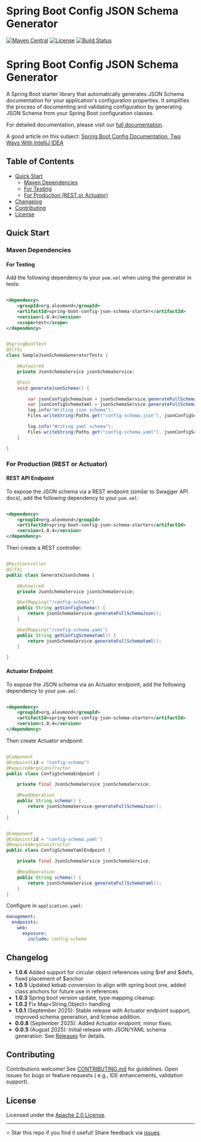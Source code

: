 # Spring Boot Config JSON Schema Generator

[![Maven Central](https://img.shields.io/maven-central/v/org.alexmond/spring-boot-config-json-schema-starter.svg?label=Maven%20Central)](https://search.maven.org/artifact/org.alexmond/spring-boot-config-json-schema-starter)
[![License](https://img.shields.io/badge/License-Apache%202.0-blue.svg)](LICENSE)
[![Build Status](https://img.shields.io/github/actions/workflow/status/alexmond/spring-boot-config-json-schema/maven.yml)](https://github.com/alexmond/spring-boot-config-json-schema/actions)

# Spring Boot Config JSON Schema Generator

A Spring Boot starter library that automatically generates JSON Schema documentation for your application's
configuration properties. It simplifies the process of documenting and validating configuration by generating JSON
Schema from your Spring Boot configuration classes.

For detailed documentation, please visit
our [full documentation](https://alexmond.github.io/spring-boot-config-json-schema-starter/current/index.html).

A good article on this
subject: [Spring Boot Config Documentation, Two Ways With IntelliJ IDEA](https://themightyprogrammer.dev/article/2ways-spring-configuration)

## Table of Contents

- [Quick Start](#quick-start)
    - [Maven Dependencies](#maven-dependencies)
    - [For Testing](#for-testing)
    - [For Production (REST or Actuator)](#for-production-rest-or-actuator)
- [Changelog](#changelog)
- [Contributing](#contributing)
- [License](#license)

## Quick Start

### Maven Dependencies

#### For Testing

Add the following dependency to your `pom.xml` when using the generator in tests:

```xml

<dependency>
    <groupId>org.alexmond</groupId>
    <artifactId>spring-boot-config-json-schema-starter</artifactId>
    <version>1.0.4</version>
    <scope>test</scope>
</dependency>
```

```java title=SampleJsonSchemaGeneratorTests.java

@SpringBootTest
@Slf4j
class SampleJsonSchemaGeneratorTests {

    @Autowired
    private JsonSchemaService jsonSchemaService;

    @Test
    void generateJsonSchema() {

        var jsonConfigSchemaJson = jsonSchemaService.generateFullSchemaJson();
        var jsonConfigSchemaYaml = jsonSchemaService.generateFullSchemaYaml();
        log.info("Writing json schema");
        Files.writeString(Paths.get("config-schema.json"), jsonConfigSchemaJson, StandardCharsets.UTF_8);

        log.info("Writing yaml schema");
        Files.writeString(Paths.get("config-schema.yaml"), jsonConfigSchemaYaml, StandardCharsets.UTF_8);
    }

}
```

### For Production (REST or Actuator)

#### REST API Endpoint

To expose the JSON schema via a REST endpoint (similar to Swagger API docs), add the following dependency to your
`pom.xml`:

```xml

<dependency>
    <groupId>org.alexmond</groupId>
    <artifactId>spring-boot-config-json-schema-starter</artifactId>
    <version>1.0.4</version>
</dependency>
```

Then create a REST controller:

```java title=GenerateJsonSchema.java

@RestController
@Slf4j
public class GenerateJsonSchema {

    @Autowired
    private JsonSchemaService jsonSchemaService;

    @GetMapping("/config-schema")
    public String getConfigSchema() {
        return jsonSchemaService.generateFullSchemaJson();
    }

    @GetMapping("/config-schema.yaml")
    public String getConfigSchemaYaml() {
        return jsonSchemaService.generateFullSchemaYaml();
    }

}
```

#### Actuator Endpoint

To expose the JSON schema via an Actuator endpoint, add the following dependency to your
`pom.xml`:

```xml

<dependency>
    <groupId>org.alexmond</groupId>
    <artifactId>spring-boot-config-json-schema-starter</artifactId>
    <version>1.0.4</version>
</dependency>
```

Then create Actuator endpoint:

```java title=ConfigSchemaEndpoint.java

@Component
@Endpoint(id = "config-schema")
@RequiredArgsConstructor
public class ConfigSchemaEndpoint {

    private final JsonSchemaService jsonSchemaService;

    @ReadOperation
    public String schema() {
        return jsonSchemaService.generateFullSchemaJson();
    }
}
```

```java title=ConfigSchemaYamlEndpoint.java

@Component
@Endpoint(id = "config-schema.yaml")
@RequiredArgsConstructor
public class ConfigSchemaYamlEndpoint {

    private final JsonSchemaService jsonSchemaService;

    @ReadOperation
    public String schema() {
        return jsonSchemaService.generateFullSchemaYaml();
    }
}
```

Configure in `application.yaml`:

```yaml
management:
  endpoints:
    web:
      exposure:
        include: config-schema
```

## Changelog

- **1.0.6** Added support for circular object references using $ref and $defs, fixed placement of $anchor
- **1.0.5** Updated kebab conversion to align with spring boot one, added class anchors for future use in references 
- **1.0.3** Spring boot version update, type mapping cleanup
- **1.0.2** Fix Map<String,Object> handling
- **1.0.1** (September 2025): Stable release with Actuator endpoint support, improved schema generation, and license
  addition.
- **0.0.8** (September 2025): Added Actuator endpoint; minor fixes.
- **0.0.5** (August 2025): Initial release with JSON/YAML schema generation.
  See [Releases](https://github.com/alexmond/spring-boot-config-json-schema/releases) for details.

## Contributing

Contributions welcome! See [CONTRIBUTING.md](CONTRIBUTING.md) for guidelines. Open issues for bugs or feature requests (
e.g., IDE enhancements, validation support).

## License

Licensed under the [Apache 2.0 License](LICENSE).

---

⭐ Star this repo if you find it useful! Share feedback
via [issues](https://github.com/alexmond/spring-boot-config-json-schema/issues).